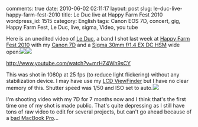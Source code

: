 comments: true
date: 2010-06-02 02:11:17
layout: post
slug: le-duc-live-happy-farm-fest-2010
title: Le Duc live at Happy Farm Fest 2010
wordpress_id: 1515
category: English
tags: Canon EOS 7D, concert, gig, Happy Farm Fest, Le Duc, live, sigma, Video, you tube

Here is an unedited video of [Le Duc](http://www.facebook.com/group.php?gid=20312134675), a band I shot last week at [Happy Farm Fest 2010](http://happyfarmfest.com) with my [Canon 7D](http://www.amazon.com/gp/product/B002NEGTTW/ref=as_li_tf_tl?ie=UTF8&tag=kevideld-20&linkCode=as2&camp=217145&creative=399381&creativeASIN=B002NEGTTW) and a [Sigma 30mm f/1.4 EX DC HSM](http://www.amazon.com/gp/product/B0007U0GZM/ref=as_li_tf_tl?ie=UTF8&tag=kevideld-20&linkCode=as2&camp=217145&creative=399381&creativeASIN=B0007U0GZM) wide open:![](http://www.assoc-amazon.com/e/ir?t=kevideld-20&l=as2&o=1&a=B002NEGTTW&camp=217145&creative=399381)![](http://www.assoc-amazon.com/e/ir?t=kevideld-20&l=as2&o=1&a=B0007U0GZM&camp=217145&creative=399381)

http://www.youtube.com/watch?v=mrHZ4Wh9sCY

This was shot in 1080p at 25 fps (to reduce light flickering) without any stabilization device. I may have use my [LCD ViewFinder](http://www.amazon.com/gp/product/B003A2BU5E/ref=as_li_tf_tl?ie=UTF8&tag=kevideld-20&linkCode=as2&camp=217145&creative=399381&creativeASIN=B003A2BU5E) but I have no clear memory of this. Shutter speed was 1/50 and ISO set to auto.![](http://www.assoc-amazon.com/e/ir?t=kevideld-20&l=as2&o=1&a=B003A2BU5E&camp=217145&creative=399381)

I'm shooting video with my 7D for 7 months now and I think that's the first time one of my shot is made public. That's quite depressing as I still have tons of raw video to edit for several projects, but can't go ahead because of a [bad MacBook Pro](http://kevin.deldycke.com/2009/12/macosx-is-irritating/#comment-7158)...
